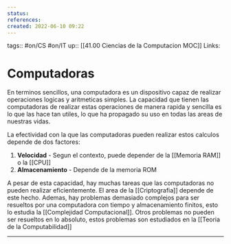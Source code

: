 ```yaml
---
status:
references:
created: 2022-06-10 09:22
---
```

tags:: #on/CS #on/IT 
up:: [[41.00 Ciencias de la Computacion MOC]]
Links: 
# Computadoras
En terminos sencillos, una computadora es un dispositivo capaz de realizar operaciones logicas y aritmeticas simples. La capacidad que tienen las computadoras de realizar estas operaciones de manera rapida y sencilla es lo que las hace tan utiles, lo que ha propagado su uso en todas las areas de nuestras vidas.

La efectividad con la que las computadoras pueden realizar estos calculos depende de dos factores:

1. **Velocidad** - Segun el contexto, puede depender de la [[Memoria RAM]] o la [[CPU]]
2. **Almacenamiento** - Depende de la memoria ROM

A pesar de esta capacidad, hay muchas tareas que las computadoras no pueden realizar eficientemente. El area de la [[Criptografia]] depende de este hecho. Ademas, hay problemas demasiado complejos para ser resueltos por una computadora con tiempo y almacenamiento finitos, esto lo estudia la [[Complejidad Computacional]]. Otros problemas no pueden ser resueltos en lo absoluto, estos problemas son estudiados en la [[Teoria de la Computabilidad]]
___
